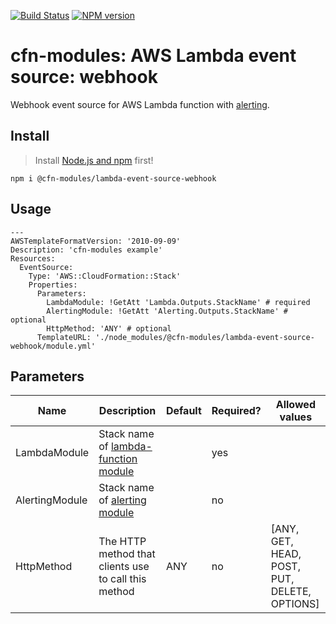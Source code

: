 [![Build Status](https://travis-ci.org/cfn-modules/lambda-event-source-webhook.svg?branch=master)](https://travis-ci.org/cfn-modules/lambda-event-source-webhook)
[![NPM version](https://img.shields.io/npm/v/@cfn-modules/lambda-event-source-webhook.svg)](https://www.npmjs.com/package/@cfn-modules/lambda-event-source-webhook)

# cfn-modules: AWS Lambda event source: webhook

Webhook event source for AWS Lambda function with [alerting](https://www.npmjs.com/package/@cfn-modules/alerting).

## Install

> Install [Node.js and npm](https://nodejs.org/) first!

```
npm i @cfn-modules/lambda-event-source-webhook
```

## Usage

```
---
AWSTemplateFormatVersion: '2010-09-09'
Description: 'cfn-modules example'
Resources:
  EventSource:
    Type: 'AWS::CloudFormation::Stack'
    Properties:
      Parameters:
        LambdaModule: !GetAtt 'Lambda.Outputs.StackName' # required
        AlertingModule: !GetAtt 'Alerting.Outputs.StackName' # optional
        HttpMethod: 'ANY' # optional
      TemplateURL: './node_modules/@cfn-modules/lambda-event-source-webhook/module.yml'
```

## Parameters

<table>
  <thead>
    <tr>
      <th>Name</th>
      <th>Description</th>
      <th>Default</th>
      <th>Required?</th>
      <th>Allowed values</th>
    </tr>
  </thead>
  <tbody>
    <tr>
      <td>LambdaModule</td>
      <td>Stack name of <a href="https://www.npmjs.com/package/@cfn-modules/lambda-function">lambda-function module</a></td>
      <td></td>
      <td>yes</td>
      <td></td>
    </tr>
    <tr>
      <td>AlertingModule</td>
      <td>Stack name of <a href="https://www.npmjs.com/package/@cfn-modules/alerting">alerting module</a></td>
      <td></td>
      <td>no</td>
      <td></td>
    </tr>
    <tr>
      <td>HttpMethod</td>
      <td>The HTTP method that clients use to call this method</td>
      <td>ANY</td>
      <td>no</td>
      <td>[ANY, GET, HEAD, POST, PUT, DELETE, OPTIONS]</td>
    </tr>
  </tbody>
</table>
